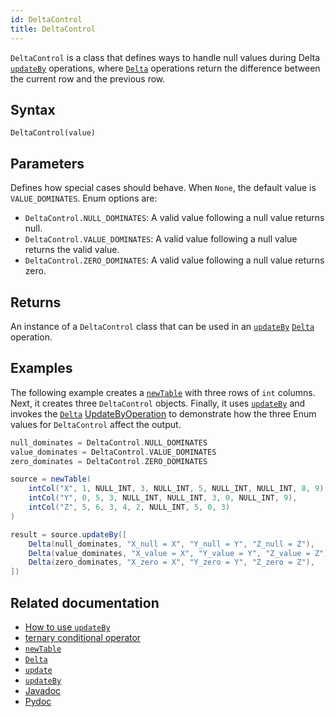 ```yaml
---
id: DeltaControl
title: DeltaControl
---
```


`DeltaControl` is a class that defines ways to handle null values during Delta [`updateBy`](./updateBy.md) operations, where [`Delta`](./delta.md) operations return the difference between the current row and the previous row.

## Syntax

```
DeltaControl(value)
```

## Parameters

<ParamTable>
<Param name="value" type="Enum">

Defines how special cases should behave. When `None`, the default value is `VALUE_DOMINATES`.
Enum options are:

- `DeltaControl.NULL_DOMINATES`: A valid value following a null value returns null.
- `DeltaControl.VALUE_DOMINATES`: A valid value following a null value returns the valid value.
- `DeltaControl.ZERO_DOMINATES`: A valid value following a null value returns zero.

</Param>
</ParamTable>

## Returns

An instance of a `DeltaControl` class that can be used in an [`updateBy`](./updateBy.md) [`Delta`](./delta.md) operation.

## Examples

The following example creates a [`newTable`](../create/newTable.md) with three rows of `int` columns. Next, it creates three `DeltaControl` objects. Finally, it uses [`updateBy`](./updateBy.md) and invokes the [`Delta`](./delta.md) [UpdateByOperation](./updateBy.md#parameters) to demonstrate how the three Enum values for `DeltaControl` affect the output.

```groovy order=source,result
null_dominates = DeltaControl.NULL_DOMINATES
value_dominates = DeltaControl.VALUE_DOMINATES
zero_dominates = DeltaControl.ZERO_DOMINATES

source = newTable(
    intCol("X", 1, NULL_INT, 3, NULL_INT, 5, NULL_INT, NULL_INT, 8, 9),
    intCol("Y", 0, 5, 3, NULL_INT, NULL_INT, 3, 0, NULL_INT, 9),
    intCol("Z", 5, 6, 3, 4, 2, NULL_INT, 5, 0, 3)
)

result = source.updateBy([
    Delta(null_dominates, "X_null = X", "Y_null = Y", "Z_null = Z"),
    Delta(value_dominates, "X_value = X", "Y_value = Y", "Z_value = Z"),
    Delta(zero_dominates, "X_zero = X", "Y_zero = Y", "Z_zero = Z"),
])
```

## Related documentation

- [How to use `updateBy`](../../../how-to-guides/use-update-by.md)
- [ternary conditional operator](../../query-language/control-flow/ternary-if.md)
- [`newTable`](../create/newTable.md)
- [`Delta`](./delta.md)
- [`update`](../select/update.md)
- [`updateBy`](./updateBy.md)
- [Javadoc](https://deephaven.io/core/javadoc/io/deephaven/api/updateby/OperationControl.html)
- [Pydoc](https://deephaven.io/core/pydoc/code/deephaven.updateby.html#deephaven.updateby.BadDataBehavior)
